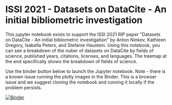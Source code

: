 # ISSI 2021 - Datasets on DataCite - An initial bibliometric investigation

This jupyter notebook exists to support the ISSI 2021 RIP paper "Datasets on DataCite - An initial bibliometric investigation" by Anton Ninkov, Kathleen Gregory, Isabella Peters, and Stefanie Haustein. Using this notebook, you can see a breakdown of the nuber of datasets on DataCite by fields of science, published years, citations, licenses, and languages. The treemap at the end specifically shows the breakdown of fields of science.

Use the binder button below to launch the Jupyter notebook. Note - there is a known issue running the plotly images in the Binder. This is a browser issue and we suggest cloning the notebook and running it locally if the problem persists. 

[![Binder](https://mybinder.org/badge_logo.svg)](https://mybinder.org/v2/gh/antonninkov/ISSI2021/HEAD)
